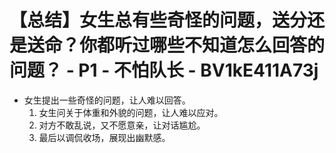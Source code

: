 # 【总结】女生总有些奇怪的问题，送分还是送命？你都听过哪些不知道怎么回答的问题？ - P1 - 不怕队长 - BV1kE411A73j

-   女生提出一些奇怪的问题，让人难以回答。
    1.  女生问关于体重和外貌的问题，让人难以应对。
    2.  对方不敢乱说，又不愿意亲，让对话尴尬。
    3.  最后以调侃收场，展现出幽默感。